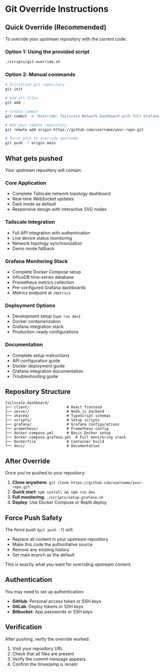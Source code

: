 # Git Override Instructions

## Quick Override (Recommended)

To override your upstream repository with the current code:

### Option 1: Using the provided script

```bash
./scripts/git-override.sh
```

### Option 2: Manual commands

```bash
# Initialize git repository
git init

# Add all files
git add .

# Create commit
git commit -m "Override: Tailscale Network Dashboard with full Grafana integration"

# Add your remote repository
git remote add origin https://github.com/username/your-repo.git

# Force push to override upstream
git push -f origin main
```

## What gets pushed

Your upstream repository will contain:

### Core Application

- Complete Tailscale network topology dashboard
- Real-time WebSocket updates
- Dark mode as default
- Responsive design with interactive SVG nodes

### Tailscale Integration

- Full API integration with authentication
- Live device status monitoring
- Network topology synchronization
- Demo mode fallback

### Grafana Monitoring Stack

- Complete Docker Compose setup
- InfluxDB time-series database
- Prometheus metrics collection
- Pre-configured Grafana dashboards
- Metrics endpoint at `/metrics`

### Deployment Options

- Development setup (`npm run dev`)
- Docker containerization
- Grafana integration stack
- Production-ready configurations

### Documentation

- Complete setup instructions
- API configuration guide
- Docker deployment guide
- Grafana integration documentation
- Troubleshooting guide

## Repository Structure

```
tailscale-dashboard/
├── client/                 # React frontend
├── server/                 # Node.js backend
├── shared/                 # TypeScript schemas
├── scripts/                # Setup scripts
├── grafana/                # Grafana configurations
├── prometheus/             # Prometheus config
├── docker-compose.yml      # Basic Docker setup
├── docker-compose.grafana.yml  # Full monitoring stack
├── Dockerfile              # Container build
└── docs/                   # Documentation
```

## After Override

Once you've pushed to your repository:

1. **Clone anywhere**: `git clone https://github.com/username/your-repo.git`
2. **Quick start**: `npm install && npm run dev`
3. **Full monitoring**: `./scripts/setup-grafana.sh`
4. **Deploy**: Use Docker Compose or Replit deploy

## Force Push Safety

The force push (`git push -f`) will:

- Replace all content in your upstream repository
- Make this code the authoritative source
- Remove any existing history
- Set main branch as the default

This is exactly what you want for overriding upstream content.

## Authentication

You may need to set up authentication:

- **GitHub**: Personal access token or SSH keys
- **GitLab**: Deploy tokens or SSH keys
- **Bitbucket**: App passwords or SSH keys

## Verification

After pushing, verify the override worked:

1. Visit your repository URL
2. Check that all files are present
3. Verify the commit message appears
4. Confirm the timestamp is recent
